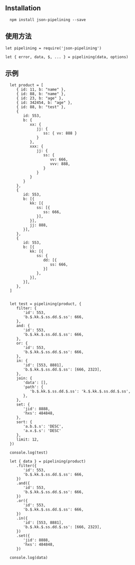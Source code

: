 ## Installation

      npm install json-pipelining --save

## 使用方法

    let pipelining = require('json-pipelining')
    
    let { error, data, $, ... } = pipelining(data, options)

## 示例

      let product = [
         { id: 11, b: "name" },
         { id: 88, b: "name" },
         { id: 23, b: "age" },
         { id: 342454, b: "age" },
         { id: 88, b: "test" },
         {
            id: 553,
            b: {
               xx: {
                  jj: {
                     ss: { vv: 888 }
                  }
               },
               xxx: {
                  jj: {
                     ss: {
                        vv: 666,
                        vvv: 888,
                     }
                  }
               }
            }
         },
         {
            id: 553,
            b: [{
               kk: [{
                  ss: [{
                     ss: 666,
                  }],
               }],
               jj: 888,
            }],
         },
         {
            id: 553,
            b: [{
               kk: [{
                  ss: {
                     dd: [{
                        ss: 666,
                     }]
                  },
               }],
            }],
         },
      ]


      let test = pipelining(product, {
         filter: {
            'id': 553,
            'b.$.kk.$.ss.dd.$.ss': 666,
         },
         and: {
            'id': 553,
            'b.$.kk.$.ss.dd.$.ss': 666,
         },
         or: {
            'id': 553,
            'b.$.kk.$.ss.dd.$.ss': 666,
         },
         in: {
            'id': [553, 8881],
            'b.$.kk.$.ss.dd.$.ss': [666, 2323],
         },
         join: {
            'data': [],
            'path': {
               'b.$.kk.$.ss.dd.$.ss': 'k.$.kk.$.ss.dd.$.ss',
            },
         },
         set: {
            'jid': 8888,
            'hxs': 484848,
         },
         sort: {
            'a.b.$.s': 'DESC',
            'a.x.$.s': 'DESC'
         },
         limit: 12,
      })

      console.log(test)

      let { data } = pipelining(product)
         .filter({
            'id': 553,
            'b.$.kk.$.ss.dd.$.ss': 666,
         })
         .and({
            'id': 553,
            'b.$.kk.$.ss.dd.$.ss': 666,
         })
         .or({
            'id': 553,
            'b.$.kk.$.ss.dd.$.ss': 666,
         })
         .in({
            'id': [553, 8881],
            'b.$.kk.$.ss.dd.$.ss': [666, 2323],
         })
         .set({
            'jid': 8888,
            'hxs': 484848,
         })

      console.log(data)

